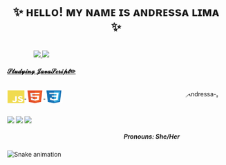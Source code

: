 <h1 align="center">✨ ʜᴇʟʟᴏ! ᴍʏ ɴᴀᴍᴇ ɪs ᴀɴᴅʀᴇssᴀ ʟɪᴍᴀ ✨</h1>


<br>
<div align="center" style="display: flex">
  <a href="https://github.com/garotaonline">
  <img height="130em" src="https://github-readme-stats.vercel.app/api?username=garotaonline&show_icons=true&theme=radical&include_all_commits=true&count_private=true"/>
  <img height="130em" src="https://github-readme-stats.vercel.app/api/top-langs/?username=garotaonline&layout=compact&langs_count=7&theme=radical"/>
    <h4 align="center">𝓢𝓽𝓾𝓭𝔂𝓲𝓷𝓰 𝓙𝓪𝓿𝓪𝓢𝓬𝓻𝓲𝓹𝓽✏</h4>
</div>
  <div style="display: inline_block"><br>
  <img align="center" alt="Andressa-Js" height="30" width="40" src="https://raw.githubusercontent.com/devicons/devicon/master/icons/javascript/javascript-plain.svg">
  <img align="center" alt="Andressa-HTML" height="30" width="40" src="https://raw.githubusercontent.com/devicons/devicon/master/icons/html5/html5-original.svg">
  <img align="center" alt="Andressa-CSS" height="30" width="40" src="https://raw.githubusercontent.com/devicons/devicon/master/icons/css3/css3-original.svg">
  <img align="right" alt="Andressa-pic" height="150" style="border-radius:50px;" src="https://cdn.discordapp.com/attachments/685894832303898760/960168004623159366/perfil.png">
</div>
  
  ##
 
<div> 
  <a href="https://www.instagram.com/garotaaonlinee/" target="_blank"><img src="https://img.shields.io/badge/-Instagram-%23E4405F?style=for-the-badge&logo=instagram&logoColor=white" target="_blank"></a>
  <a href = "mailto:andressaldl16@gmail.com"><img src="https://img.shields.io/badge/-Gmail-%23333?style=for-the-badge&logo=gmail&logoColor=white" target="_blank"></a>
  <a href="https://www.linkedin.com/in/andressa-laurentino-de-lima-722860127/" target="_blank"><img src="https://img.shields.io/badge/-LinkedIn-%230077B5?style=for-the-badge&logo=linkedin&logoColor=white" target="_blank"></a>
</div>
  <h5 align="end">Pronouns: She/Her</h5>
  
  ![Snake animation](https://github.com/garotaonline/garotaonline/blob/output/github-contribution-grid-snake.svg)
 

